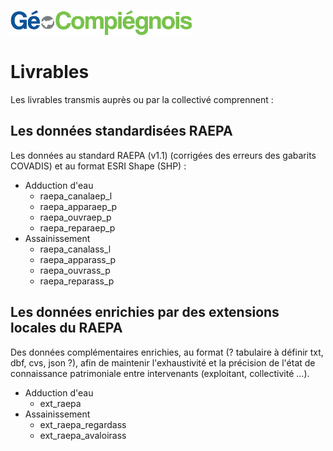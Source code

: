 ![picto](/doc/img/Logo_web-GeoCompiegnois.png)

# Livrables

Les livrables transmis auprès ou par la collectivé comprennent :

## Les données standardisées RAEPA

Les données au standard RAEPA (v1.1) (corrigées des erreurs des gabarits COVADIS) et au format ESRI Shape (SHP) :
* Adduction d'eau
  * raepa_canalaep_l
  * raepa_apparaep_p
  * raepa_ouvraep_p
  * raepa_reparaep_p
* Assainissement
  * raepa_canalass_l
  * raepa_apparass_p
  * raepa_ouvrass_p
  * raepa_reparass_p

## Les données enrichies par des extensions locales du RAEPA

Des données complémentaires enrichies, au format (? tabulaire à définir txt, dbf, cvs, json ?), afin de maintenir l'exhaustivité et la précision de l'état de connaissance patrimoniale entre intervenants (exploitant, collectivité ...).
* Adduction d'eau
  * ext_raepa
* Assainissement
  * ext_raepa_regardass
  * ext_raepa_avaloirass
